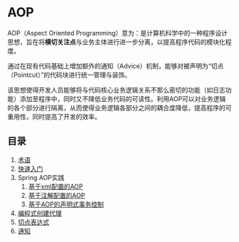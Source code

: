# AOP

AOP（Aspect Oriented Programming）意为：是计算机科学中的一种程序设计思想，旨在将**横切关注点**与业务主体进行进一步分离，以提高程序代码的模块化程度。

通过在现有代码基础上增加额外的通知（Advice）机制，能够对被声明为“切点（Pointcut）”的代码块进行统一管理与装饰。

该思想使得开发人员能够将与代码核心业务逻辑关系不那么密切的功能（如日志功能）添加至程序中，同时又不降低业务代码的可读性。利用AOP可以对业务逻辑的各个部分进行隔离，从而使得业务逻辑各部分之间的耦合度降低，提高程序的可重用性，同时提高了开发的效率。

## 目录
1. [术语](术语.md)
2. [快速入门](快速入门.md)
3. Spring AOP实践
   1. [基于xml配置的AOP](实践/基于xml配置的AOP.md)
   2. [基于注解配置的AOP](实践/基于注解配置的AOP.md)
   3. [基于AOP的声明式事务控制](实践/基于AOP的声明式事务控制)
4. [编程式创建代理](编程式创建代理.md)
5. [切点表达式](切点表达式.md)
6. [通知](通知.md)